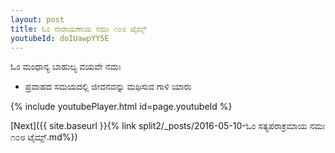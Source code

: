 ```yaml
---
layout: post
title: ಓಂ ನಾರಾಯಣಾಯ ನಮಃ ೧೦೮ ಟೈಮ್ಸ್
youtubeId: doIUawpYY5E
---
```

 
 
 ಓಂ ಮಂಧಾನ್ಯ ಬಾಹುಲ್ಯ ವಯವೇ ನಮಃ  
 
 -  ಪ್ರವಾಹದ ಸಮಯದಲ್ಲಿ ಜೀವನವನ್ನು ಮಥಿಸುವ ಗಾಳಿ ಯಾರು 
 
  
 
  
 
 
 
 
 
 


{% include youtubePlayer.html id=page.youtubeId %}
 
[Next]({{ site.baseurl }}{% link  split2/_posts/2016-05-10-ಓಂ ಸತ್ಯಪರಾಕ್ರಮಾಯ ನಮಃ ೧೦೮ ಟೈಮ್ಸ್.md%})
 
